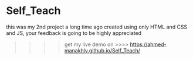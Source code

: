 # Self_Teach

this was my 2nd project a long time ago created using only HTML and CSS and JS, your feedback is going to be highly appreciated
>>>> get my live demo on  >>>>  https://ahmed-manakhly.github.io/Self_Teach/
